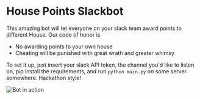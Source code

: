 # House Points Slackbot

This amazing bot will let everyone on your slack team award points to different House. Our code of honor is

  - No awarding points to your own house
  - Cheating will be punished with great wrath and greater whimsy
 
To set it up, just insert your slack API token, the channel you'd like to listen on, pip install the requirements, and run `python main.py` on some server somewhere. Hackathon style!


![Bot in action][slack]


[slack]: https://files.slack.com/files-pri/T029GG40X-F0Q6DDGN7/pasted_image_at_2016_03_03_01_48_pm.png?pub_secret=83fd31bc54
